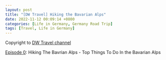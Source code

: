 ```yaml
---
layout: post
title: "[DW Travel] Hiking the Bavarian Alps"
date: 2022-11-12 00:09:14 +0800
categories: [Life in Germany, Germany Road Trip]
tags: [Travel, Life in Germany]
---
```


Copyright to [DW Travel channel](https://www.youtube.com/@DWTravel)

[Episode 0](https://www.youtube.com/watch?v=MyxjJEG2r7M): Hiking The Bavrian Alps - Top Things To Do In the Bavarian Alps


